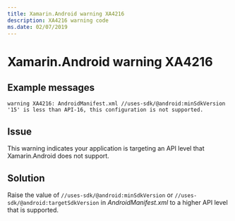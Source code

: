 ```yaml
---
title: Xamarin.Android warning XA4216
description: XA4216 warning code
ms.date: 02/07/2019
---
```

# Xamarin.Android warning XA4216

## Example messages

```
warning XA4216: AndroidManifest.xml //uses-sdk/@android:minSdkVersion '15' is less than API-16, this configuration is not supported.
```

## Issue

This warning indicates your application is targeting an API level that
Xamarin.Android does not support.

## Solution

Raise the value of `//uses-sdk/@android:minSdkVersion` or
`//uses-sdk/@android:targetSdkVersion` in *AndroidManifest.xml* to a
higher API level that is supported.
